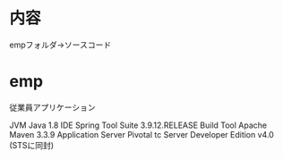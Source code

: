 # 内容
empフォルダ→ソースコード

# emp
従業員アプリケーション

JVM	Java 1.8
IDE	Spring Tool Suite 3.9.12.RELEASE
Build Tool	Apache Maven 3.3.9 
Application Server	Pivotal tc Server Developer Edition v4.0 (STSに同封)
